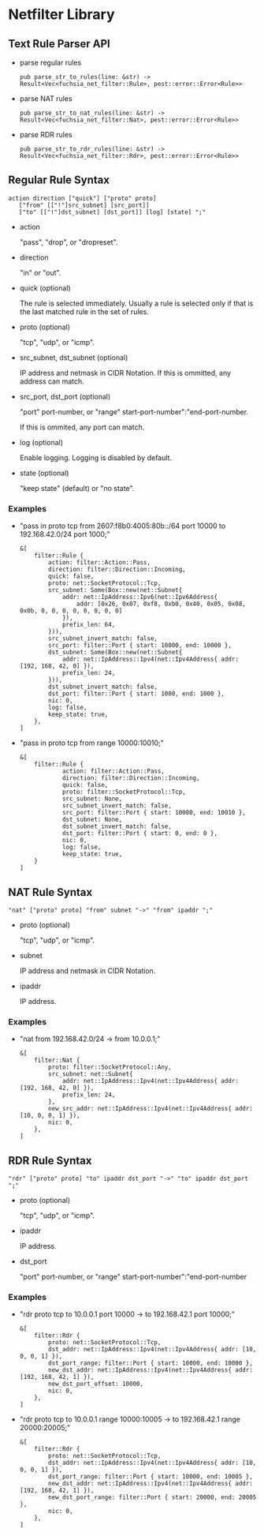 # Netfilter Library

## Text Rule Parser API
  * parse regular rules
    ```
    pub parse_str_to_rules(line: &str) -> Result<Vec<fuchsia_net_filter::Rule>, pest::error::Error<Rule>>
    ```
  * parse NAT rules
    ```
    pub parse_str_to_nat_rules(line: &str) -> Result<Vec<fuchsia_net_filter::Nat>, pest::error::Error<Rule>>
    ```
  * parse RDR rules
    ```
    pub parse_str_to_rdr_rules(line: &str) -> Result<Vec<fuchsia_net_filter::Rdr>, pest::error::Error<Rule>>
    ```

## Regular Rule Syntax
  ```
  action direction ["quick"] ["proto" proto]
     ["from" [["!"]src_subnet] [src_port]]
     ["to" [["!"]dst_subnet] [dst_port]] [log] [state] ";"
  ```

  * action

    "pass", "drop", or "dropreset".

  * direction

    "in" or "out".

  * quick (optional)

    The rule is selected immediately. Usually a rule is selected only
    if that is the last matched rule in the set of rules.

  * proto (optional)

    "tcp", "udp", or "icmp".

  * src\_subnet, dst\_subnet (optional)

    IP address and netmask in CIDR Notation.
    If this is ommitted, any address can match.

  * src\_port, dst\_port (optional)

    "port" port-number, or
    "range" start-port-number":"end-port-number.

    If this is ommited, any port can match.

  * log (optional)

    Enable logging. Logging is disabled by default.

  * state (optional)

    "keep state" (default) or "no state".

### Examples

  * "pass in proto tcp from 2607:f8b0:4005:80b::/64 port 10000 to 192.168.42.0/24 port 1000;"

    ```
    &[
        filter::Rule {
            action: filter::Action::Pass,
            direction: filter::Direction::Incoming,
            quick: false,
            proto: net::SocketProtocol::Tcp,
            src_subnet: Some(Box::new(net::Subnet{
                addr: net::IpAddress::Ipv6(net::Ipv6Address{
                    addr: [0x26, 0x07, 0xf8, 0xb0, 0x40, 0x05, 0x08, 0x0b, 0, 0, 0, 0, 0, 0, 0, 0]
                }),
                prefix_len: 64,
            })),
            src_subnet_invert_match: false,
            src_port: filter::Port { start: 10000, end: 10000 },
            dst_subnet: Some(Box::new(net::Subnet{
                addr: net::IpAddress::Ipv4(net::Ipv4Address{ addr: [192, 168, 42, 0] }),
                prefix_len: 24,
            })),
            dst_subnet_invert_match: false,
            dst_port: filter::Port { start: 1000, end: 1000 },
            nic: 0,
            log: false,
            keep_state: true,
        },
    ]
    ```

  * "pass in proto tcp from range 10000:10010;"

    ```
    &[
        filter::Rule {
                action: filter::Action::Pass,
                direction: filter::Direction::Incoming,
                quick: false,
                proto: filter::SocketProtocol::Tcp,
                src_subnet: None,
                src_subnet_invert_match: false,
                src_port: filter::Port { start: 10000, end: 10010 },
                dst_subnet: None,
                dst_subnet_invert_match: false,
                dst_port: filter::Port { start: 0, end: 0 },
                nic: 0,
                log: false,
                keep_state: true,
        }
    ]
    ```

## NAT Rule Syntax
  ```
  "nat" ["proto" proto] "from" subnet "->" "from" ipaddr ";"
  ```

  * proto (optional)

    "tcp", "udp", or "icmp".

  * subnet

    IP address and netmask in CIDR Notation.

  * ipaddr

    IP address.

### Examples

  * "nat from 192.168.42.0/24 -> from 10.0.0.1;"
    ```
    &[
        filter::Nat {
            proto: filter::SocketProtocol::Any,
            src_subnet: net::Subnet{
                addr: net::IpAddress::Ipv4(net::Ipv4Address{ addr: [192, 168, 42, 0] }),
                prefix_len: 24,
            },
            new_src_addr: net::IpAddress::Ipv4(net::Ipv4Address{ addr: [10, 0, 0, 1] }),
            nic: 0,
        },
    ]
    ```

## RDR Rule Syntax
  ```
  "rdr" ["proto" proto] "to" ipaddr dst_port "->" "to" ipaddr dst_port ";"
  ```

  * proto (optional)

    "tcp", "udp", or "icmp".

  * ipaddr

    IP address.

  * dst\_port

    "port" port-number, or
    "range" start-port-number":"end-port-number

### Examples

  * "rdr proto tcp to 10.0.0.1 port 10000 -> to 192.168.42.1 port 10000;"
    ```
    &[
        filter::Rdr {
            proto: net::SocketProtocol::Tcp,
            dst_addr: net::IpAddress::Ipv4(net::Ipv4Address{ addr: [10, 0, 0, 1] }),
            dst_port_range: filter::Port { start: 10000, end: 10000 },
            new_dst_addr: net::IpAddress::Ipv4(net::Ipv4Address{ addr: [192, 168, 42, 1] }),
            new_dst_port_offset: 10000,
            nic: 0,
        },
    ]
    ```

  * "rdr proto tcp to 10.0.0.1 range 10000:10005 -> to 192.168.42.1 range 20000:20005;"
    ```
    &[
        filter::Rdr {
            proto: net::SocketProtocol::Tcp,
            dst_addr: net::IpAddress::Ipv4(net::Ipv4Address{ addr: [10, 0, 0, 1] }),
            dst_port_range: filter::Port { start: 10000, end: 10005 },
            new_dst_addr: net::IpAddress::Ipv4(net::Ipv4Address{ addr: [192, 168, 42, 1] }),
            new_dst_port_range: filter::Port { start: 20000, end: 20005 },
            nic: 0,
        },
    ]
    ```
